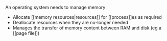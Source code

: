 An operating system needs to manage memory

- Allocate [[memory resources|resources]] for [[process]]es as required
- Deallocate resources when they are no-longer needed
- Manages the transfer of memory content between RAM and disk (eg a [[page file]])
